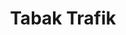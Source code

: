 ---
title: "Tabak Trafik"
url: /krems-an-der-donau/tabak-trafik-steiner-donaulaende/
shop: Tabak
---